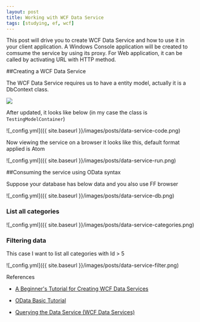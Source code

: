 ```yaml
---
layout: post
title: Working with WCF Data Service
tags: [studying, ef, wcf]
---
```


This post will drive you to create WCF Data Service and how to use it in your client application.
A Windows Console application will be created to comsume the service by using its proxy.
For Web application, it can be called by activating URL with HTTP method.


##Creating a WCF Data Service

The WCF Data Service requires us to have a entity model, actually it is a DbContext class.

![]([3])

After updated, it looks like below (in my case the class is `TestingModelContainer`)

![_config.yml]({{ site.baseurl }}/images/posts/data-service-code.png)

Now viewing the service on a browser it looks like this, default format applied is Atom

![_config.yml]({{ site.baseurl }}/images/posts/data-service-run.png)

##Consuming the service using OData syntax

Suppose your database has below data and you also use FF browser

![_config.yml]({{ site.baseurl }}/images/posts/data-service-db.png)

### List all categories

![_config.yml]({{ site.baseurl }}/images/posts/data-service-categories.png)

### Filtering data

This case I want to list all categories with Id > 5

![_config.yml]({{ site.baseurl }}/images/posts/data-service-filter.png)

			
References

- [A Beginner's Tutorial for Creating WCF Data Services][1]

- [OData Basic Tutorial][4]

- [Querying the Data Service (WCF Data Services)][5]


[1]: http://www.codeproject.com/Articles/572417/AplusBeginner-splusTutorialplusforplusCreatingpl
[2]: http://stackoverflow.com/questions/16240217/wcf-service-returning-404-on-method-reqests
[3]: http://www.codeproject.com/KB/WCF/572417/codetemplate.jpg
[4]: http://www.odata.org/getting-started/basic-tutorial/
[5]: https://msdn.microsoft.com/en-us/library/dd673933(v=vs.110).aspx